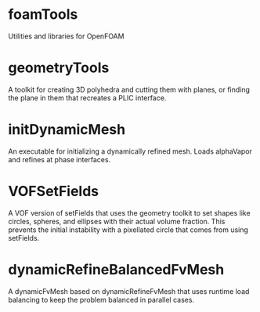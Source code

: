 foamTools
=========

Utilities and libraries for OpenFOAM


geometryTools
==================
A toolkit for creating 3D polyhedra and cutting them with planes, or finding
the plane in them that recreates a PLIC interface.

initDynamicMesh
==================
An executable for initializing a dynamically refined mesh. Loads alphaVapor
and refines at phase interfaces.

VOFSetFields
==================
A VOF version of setFields that uses the geometry toolkit to set shapes
like circles, spheres, and ellipses with their actual volume fraction.
This prevents the initial instability with a pixellated circle that
comes from using setFields.

dynamicRefineBalancedFvMesh
==================
A dynamicFvMesh based on dynamicRefineFvMesh that uses runtime load balancing
to keep the problem balanced in parallel cases.
